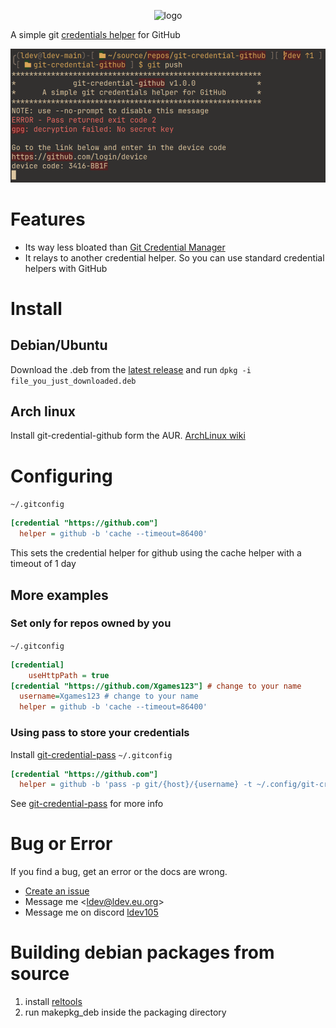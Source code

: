 <p align="center">
  <img src="https://github.com/Xgames123/git-credential-github/blob/main/logo.png?raw=true" alt="logo"/>
</p>

A simple git [credentials helper](https://git-scm.com/docs/gitcredentials) for GitHub

![Screenshot of a device code request](example.png)

# Features
* Its way less bloated than [Git Credential Manager](https://github.blog/2022-04-07-git-credential-manager-authentication-for-everyone)
* It relays to another credential helper. So you can use standard credential helpers with GitHub

# Install

## Debian/Ubuntu
Download the .deb from the [latest release](https://github.com/xgames123/git-credential-github/releases/latest) and run ```dpkg -i file_you_just_downloaded.deb```

## Arch linux
Install git-credential-github form the AUR. [ArchLinux wiki](https://wiki.archlinux.org/title/Arch_User_Repository#Installing_and_upgrading_packages)

# Configuring
```~/.gitconfig```
```ini
[credential "https://github.com"]
  helper = github -b 'cache --timeout=86400'
```
This sets the credential helper for github using the cache helper with a timeout of 1 day

## More examples

### Set only for repos owned by you
```~/.gitconfig```
```ini
[credential]
	useHttpPath = true
[credential "https://github.com/Xgames123"] # change to your name
  username=Xgames123 # change to your name
  helper = github -b 'cache --timeout=86400'
```

### Using pass to store your credentials
Install [git-credential-pass](https://github.com/Xgames123/git-credential-pass)
```~/.gitconfig```
```ini
[credential "https://github.com"]
  helper = github -b 'pass -p git/{host}/{username} -t ~/.config/git-credential-pass/default.template'
```
See [git-credential-pass](https://github.com/Xgames123/git-credential-pass) for more info

# Bug or Error
If you find a bug, get an error or the docs are wrong.
* [Create an issue](https://github.com/Xgames123/git-credential-github/issues/new/)
* Message me <[ldev@ldev.eu.org](mailto://ldev@ldev.eu.org)>
* Message me on discord [ldev105](https://ldev.eu.org/socials/discord)


# Building debian packages from source
1. install [reltools](https://github.com/Xgames123/reltools)
2. run makepkg_deb inside the packaging directory
